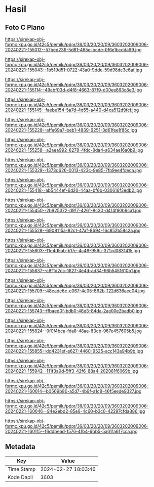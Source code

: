 # Hasil

## Foto C Plano

https://sirekap-obj-formc.kpu.go.id/42c5/pemilu/pdpr/36/03/20/20/09/3603202009006-20240221-155012--57bed239-5d81-465e-bcde-0f6e1bcdda99.jpg

https://sirekap-obj-formc.kpu.go.id/42c5/pemilu/pdpr/36/03/20/20/09/3603202009006-20240221-155043--1b519d51-0722-43a0-9dde-59d98dc3e6af.jpg

https://sirekap-obj-formc.kpu.go.id/42c5/pemilu/pdpr/36/03/20/20/09/3603202009006-20240221-155114--49abf03d-d4f8-4663-87f9-d00ee863c8e3.jpg

https://sirekap-obj-formc.kpu.go.id/42c5/pemilu/pdpr/36/03/20/20/09/3603202009006-20240221-155145--faebe154-5a7d-4d55-a440-d4ca512d9fcf.jpg

https://sirekap-obj-formc.kpu.go.id/42c5/pemilu/pdpr/36/03/20/20/09/3603202009006-20240221-155228--affe69a7-beb1-4839-9251-3d61fee1f85c.jpg

https://sirekap-obj-formc.kpu.go.id/42c5/pemilu/pdpr/36/03/20/20/09/3603202009006-20240221-155258--a2aea992-6278-4fdc-8da4-a634ae16a0b9.jpg

https://sirekap-obj-formc.kpu.go.id/42c5/pemilu/pdpr/36/03/20/20/09/3603202009006-20240221-155328--1373d626-0013-423c-9e85-7fb9ee4fdeca.jpg

https://sirekap-obj-formc.kpu.go.id/42c5/pemilu/pdpr/36/03/20/20/09/3603202009006-20240221-155418--ab5444ef-6d20-44aa-bf6b-030616f3edb2.jpg

https://sirekap-obj-formc.kpu.go.id/42c5/pemilu/pdpr/36/03/20/20/09/3603202009006-20240221-155450--2b925372-d917-4261-8c30-d414f60b6ca1.jpg

https://sirekap-obj-formc.kpu.go.id/42c5/pemilu/pdpr/36/03/20/20/09/3603202009006-20240221-155528--6908115a-82c1-47af-8694-16c852b58c2a.jpg

https://sirekap-obj-formc.kpu.go.id/42c5/pemilu/pdpr/36/03/20/20/09/3603202009006-20240221-155603--11e4d5ab-b17e-4c48-956c-371cd0831415.jpg

https://sirekap-obj-formc.kpu.go.id/42c5/pemilu/pdpr/36/03/20/20/09/3603202009006-20240221-155637--c8f1d2cc-1827-4e4d-ad34-96b5451610b1.jpg

https://sirekap-obj-formc.kpu.go.id/42c5/pemilu/pdpr/36/03/20/20/09/3603202009006-20240221-155709--48eade6e-c067-4c05-862b-122d636aee04.jpg

https://sirekap-obj-formc.kpu.go.id/42c5/pemilu/pdpr/36/03/20/20/09/3603202009006-20240221-155743--ffbaed0f-bdb0-46e3-84da-2ae00e2badb0.jpg

https://sirekap-obj-formc.kpu.go.id/42c5/pemilu/pdpr/36/03/20/20/09/3603202009006-20240221-155824--0f0f4bca-fda8-48aa-83cb-967e457605b5.jpg

https://sirekap-obj-formc.kpu.go.id/42c5/pemilu/pdpr/36/03/20/20/09/3603202009006-20240221-155855--dd4231ef-e627-4460-9525-acc143a94b9b.jpg

https://sirekap-obj-formc.kpu.go.id/42c5/pemilu/pdpr/36/03/20/20/09/3603202009006-20240221-155942--111f3a9d-5ff3-42f6-88a4-202081f6069b.jpg

https://sirekap-obj-formc.kpu.go.id/42c5/pemilu/pdpr/36/03/20/20/09/3603202009006-20240221-160014--b0569b80-a5d7-4b9f-a1c8-46f5eede9327.jpg

https://sirekap-obj-formc.kpu.go.id/42c5/pemilu/pdpr/36/03/20/20/09/3603202009006-20240221-160046--94e2ebd2-85e6-4c60-b3c0-42297cfda886.jpg

https://sirekap-obj-formc.kpu.go.id/42c5/pemilu/pdpr/36/03/20/20/09/3603202009006-20240221-160115--f6ddbead-f576-41b4-9bb5-5a611a617cca.jpg


## Metadata

| Key        | Value               |
| ---------- | ------------------- |
| Time Stamp | 2024-02-27 18:03:46 |
| Kode Dapil | 3603                |



